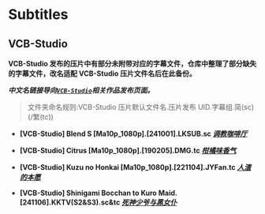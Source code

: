# Subtitles

## VCB-Studio

**VCB-Studio 发布的压片中有部分未附带对应的字幕文件，仓库中整理了部分缺失的字幕文件，改名适配 VCB-Studio 压片文件名后在此备份。**

_**中文名链接导向[`VCB-Studio`](https://vcb-s.com/)相关作品发布页面。**_

> 文件夹命名规则:VCB-Studio 压片默认文件名.压片发布 UID.字幕组.简(sc)(/繁(tc))

- **[VCB-Studio] Blend S [Ma10p_1080p].[241001].LKSUB.sc [_调教咖啡厅_](https://vcb-s.com/archives/19257)**

- **[VCB-Studio] Citrus [Ma10p_1080p].[190205].DMG.tc [_柑橘味香气_](https://vcb-s.com/archives/9851)**

- **[VCB-Studio] Kuzu no Honkai [Ma10p_1080p].[221104].JYFan.tc [_人渣的本愿_](https://vcb-s.com/archives/15863)**

- **[VCB-Studio] Shinigami Bocchan to Kuro Maid.[241106].KKTV(S2&S3).sc&tc [_死神少爷与黑女仆_](https://vcb-s.com/archives/19097)**
